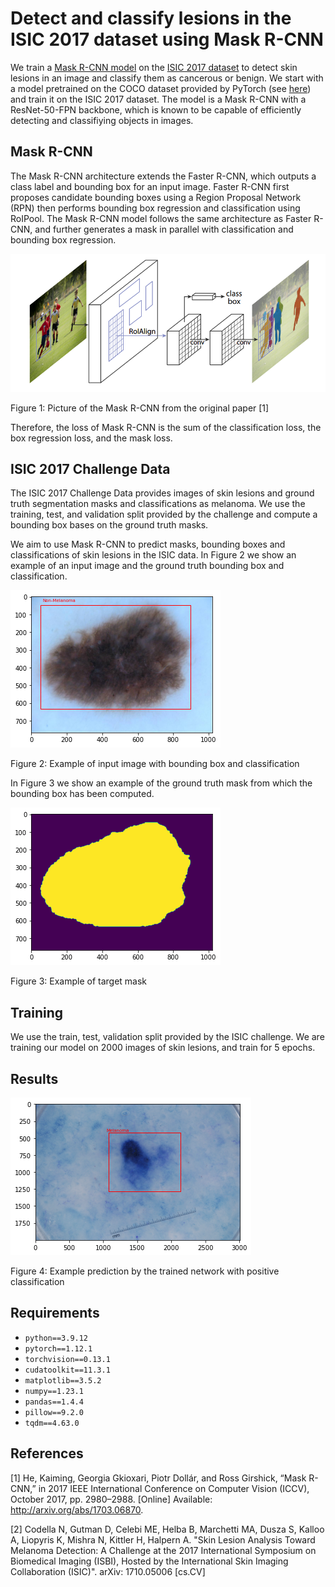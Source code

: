 # Detect and classify lesions in the ISIC 2017 dataset using Mask R-CNN
We train a [Mask R-CNN model](https://arxiv.org/abs/1703.06870) on the [ISIC 2017 dataset](https://challenge.isic-archive.com/data/#2017) to detect skin lesions in an image and classify them as cancerous or benign. We start with a model pretrained on the COCO dataset provided by PyTorch (see [here](https://pytorch.org/vision/main/models/mask_rcnn.html)) and train it on the ISIC 2017 dataset. The model is a Mask R-CNN with a ResNet-50-FPN backbone, which is known to be capable of efficiently detecting and classifiying objects in images.

## Mask R-CNN

The Mask R-CNN architecture extends the Faster R-CNN, which outputs a class label and bounding box for an input image. Faster R-CNN first proposes candidate bounding boxes using a Region Proposal Network (RPN) then performs bounding box regression and classification using RoIPool. The Mask R-CNN model follows the same architecture as Faster R-CNN, and further generates a mask in parallel with classification and bounding box regression.

![Mask R-CNN architecture](figures/mask-rcnn-architecture.PNG)

Figure 1: Picture of the Mask R-CNN from the original paper [1]

Therefore, the loss of Mask R-CNN is the sum of the classification loss, the box regression loss, and the mask loss.

## ISIC 2017 Challenge Data

The ISIC 2017 Challenge Data provides images of skin lesions and ground truth segmentation masks and classifications as melanoma. We use the training, test, and validation split provided by the challenge and compute a bounding box bases on the ground truth masks.

We aim to use Mask R-CNN to predict masks, bounding boxes and classifications of skin lesions in the ISIC data. In Figure 2 we show an example of an input image and the ground truth bounding box and classification.

![Example of image with bounding box and classification](figures/example-with-target-bounding-box.png)

Figure 2: Example of input image with bounding box and classification

In Figure 3 we show an example of the ground truth mask from which the bounding box has been computed.

![Example of target mask](figures/example-mask.png)

Figure 3: Example of target mask

## Training

We use the train, test, validation split provided by the ISIC challenge. We are training our model on 2000 images of skin lesions, and train for 5 epochs.

## Results

![Example prediction](figures/example-prediction-melanoma.png)

Figure 4: Example prediction by the trained network with positive classification


## Requirements

* `python==3.9.12`
* `pytorch==1.12.1`
* `torchvision==0.13.1`
* `cudatoolkit==11.3.1`
* `matplotlib==3.5.2`
* `numpy==1.23.1`
* `pandas==1.4.4`
* `pillow==9.2.0`
* `tqdm==4.63.0`

## References
[1] He, Kaiming, Georgia Gkioxari, Piotr Dollár, and Ross Girshick, “Mask R-CNN,” in 2017 IEEE International Conference on Computer Vision (ICCV), October 2017, pp. 2980–2988. [Online] Available: http://arxiv.org/abs/1703.06870.

[2] Codella N, Gutman D, Celebi ME, Helba B, Marchetti MA, Dusza S, Kalloo A, Liopyris K, Mishra N, Kittler H, Halpern A. "Skin Lesion Analysis Toward Melanoma Detection: A Challenge at the 2017 International Symposium on Biomedical Imaging (ISBI), Hosted by the International Skin Imaging Collaboration (ISIC)". arXiv: 1710.05006 [cs.CV]
